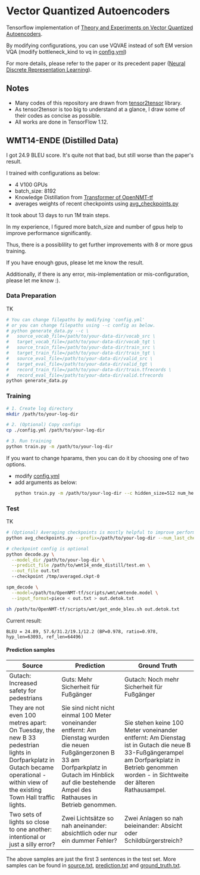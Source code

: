 # Vector Quantized Autoencoders
Tensorflow implementation of [Theory and Experiments on Vector Quantized Autoencoders](https://arxiv.org/abs/1805.11063).

By modifying configurations, you can use VQVAE instead of soft EM version VQA (modify bottleneck_kind to vq in [config.yml](config.yml))

For more details, please refer to the paper or its precedent paper ([Neural Discrete Representation Learning](https://arxiv.org/abs/1711.00937)).

## Notes
* Many codes of this repository are drawn from [tensor2tensor](https://github.com/tensorflow/tensor2tensor) library.
* As tensor2tensor is too big to understand at a glance, I draw some of their codes as concise as possible.
* All works are done in TensorFlow 1.12.


## WMT14-ENDE (Distilled Data)
I got 24.9 BLEU score. It's quite not that bad, but still worse than the paper's result.

I trained with configurations as below:
* 4 V100 GPUs
* batch_size: 8192
* Knowledge Distillation from [Transformer of OpenNMT-tf](https://github.com/OpenNMT/OpenNMT-tf/tree/master/scripts/wmt)
* averages weights of recent checkpoints using [avg_checkpoints.py](avg_checkpoints.py)

It took about 13 days to run 1M train steps.

In my experience, I figured more batch_size and number of gpus help to improve performance significantly.

Thus, there is a possiblility to get further improvements with 8 or more gpus training.

If you have enough gpus, please let me know the result.

Additionally, if there is any error, mis-implementation or mis-configuration, please let me know :).


### Data Preparation
TK
```sh
# You can change filepaths by modifying 'config.yml'
# or you can change filepaths using --c config as below.
# python generate_data.py --c \
#   source_vocab_file=/path/to/your-data-dir/vocab_src \
#   target_vocab_file=/path/to/your-data-dir/vocab_tgt \
#   source_train_file=/path/to/your-data-dir/train_src \
#   target_train_file=/path/to/your-data-dir/train_tgt \
#   source_eval_file=/path/to/your-data-dir/valid_src \
#   target_eval_file=/path/to/your-data-dir/valid_tgt \
#   record_train_file=/path/to/your-data-dir/train.tfrecords \
#   record_eval_file=/path/to/your-data-dir/valid.tfrecords
python generate_data.py
```

### Training
```sh
# 1. Create log directory
mkdir /path/to/your-log-dir

# 2. (Optional) Copy configs
cp ./config.yml /path/to/your-log-dir

# 3. Run training
python train.py -m /path/to/your-log-dir
```

If you want to change hparams, then you can do it by choosing one of two options.
* modify [config.yml](config.yml)
* add arguments as below:
  ```sh
  python train.py -m /path/to/your-log-dir --c hidden_size=512 num_heads=8
  ```

### Test
TK
```sh
# (Optional) Averaging checkpoints is mostly helpful to improve performance
python avg_checkpoints.py --prefix=/path/to/your-log-dir --num_last_checkpoints=20

# checkpoint config is optional
python decode.py \
  --model_dir /path/to/your-log-dir \
  --predict_file /path/to/wmt14_ende_distill/test.en \
  --out_file out.txt
  --checkpoint /tmp/averaged.ckpt-0

spm_decode \
  --model=/path/to/OpenNMT-tf/scripts/wmt/wmtende.model \
  --input_format=piece < out.txt > out.detok.txt

sh /path/to/OpenNMT-tf/scripts/wmt/get_ende_bleu.sh out.detok.txt
```

Current result:
```
BLEU = 24.89, 57.6/31.2/19.1/12.2 (BP=0.978, ratio=0.978, hyp_len=63093, ref_len=64496)
```

#### Prediction samples
| Source        | Prediction    | Ground Truth  |
| ------------- | ------------- | ------------- |
| Gutach: Increased safety for pedestrians | Guts: Mehr Sicherheit für Fußgänger | Gutach: Noch mehr Sicherheit für Fußgänger |
| They are not even 100 metres apart: On Tuesday, the new B 33 pedestrian lights in Dorfparkplatz in Gutach became operational - within view of the existing Town Hall traffic lights. | Sie sind nicht nicht einmal 100 Meter voneinander entfernt: Am Dienstag wurden die neuen Fußgängerzonen B 33 am Dorfparkplatz in Gutach im Hinblick auf die bestehende Ampel des Rathauses in Betrieb genommen. | Sie stehen keine 100 Meter voneinander entfernt: Am Dienstag ist in Gutach die neue B 33-Fußgängerampel am Dorfparkplatz in Betrieb genommen worden - in Sichtweite der älteren Rathausampel. |
| Two sets of lights so close to one another: intentional or just a silly error? | Zwei Lichtsätze so nah aneinander: absichtlich oder nur ein dummer Fehler? | Zwei Anlagen so nah beieinander: Absicht oder Schildbürgerstreich? |

The above samples are just the first 3 sentences in the test set.
More samples can be found in [source.txt](resources/source.txt), [prediction.txt](resources/prediction.txt) and [ground_truth.txt](resources/ground_truth.txt).


